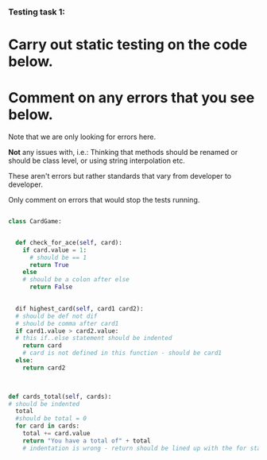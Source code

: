 ### Testing task 1:

# Carry out static testing on the code below.
# Comment on any errors that you see below.

Note that we are only looking for errors here.

**Not** any issues with, i.e.: 
Thinking that methods should be renamed or should be class level, or using string interpolation etc. 

These aren't errors but rather standards that vary from developer to developer. 

Only comment on errors that would stop the tests running.

```python

class CardGame:


  def check_for_ace(self, card):
    if card.value = 1:
      # should be == 1
      return True
    else
    # should be a colon after else
      return False
   

  dif highest_card(self, card1 card2):
  # should be def not dif
  # should be comma after card1
  if card1.value > card2.value:
  # this if..else statement should be indented
    return card
    # card is not defined in this function - should be card1
  else:
    return card2
  


def cards_total(self, cards):
# should be indented
  total
  #should be total = 0
  for card in cards:
    total += card.value
    return "You have a total of" + total
    # indentation is wrong - return should be lined up with the for statement
  
```
